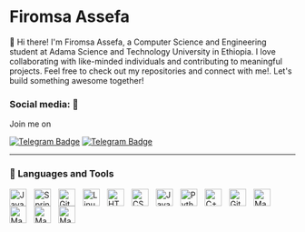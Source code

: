 # Firomsa Assefa

👋 Hi there! I'm Firomsa Assefa, a Computer Science and Engineering student at Adama Science and Technology University in Ethiopia. I love collaborating with like-minded individuals and contributing to meaningful projects. Feel free to check out my repositories and connect with me!.
Let's build something awesome together!

### Social media: 📡    
Join me on

[![Telegram Badge](https://img.shields.io/badge/Telegram-blue?style=for-the-badge&logo=telegram&logoColor=white)](https://t.me/circa1919)
[![Telegram Badge](https://img.shields.io/badge/LinkedIn-darkblue?style=for-the-badge&logo=linkedin&logoColor=white)](https://www.linkedin.com/in/firomsa-assefa/)


---  

### 🧰 Languages and Tools

<img align="left" alt="Java" width="30px" style="padding-right:10px;" src="https://cdn.jsdelivr.net/gh/devicons/devicon/icons/java/java-original.svg"/>
<img align="left" alt="Spring" width="30px" style="padding-right:10px;" src="https://cdn.jsdelivr.net/gh/devicons/devicon/icons/spring/spring-original.svg" />
<img align="left" alt="Git" width="30px" style="padding-right:10px;" src="https://cdn.jsdelivr.net/gh/devicons/devicon/icons/git/git-original.svg" />
<img align="left" alt="Linux" width="30px" style="padding-right:10px;" src="https://cdn.jsdelivr.net/gh/devicons/devicon/icons/linux/linux-original.svg" />
<img align="left" alt="HTML" width="30px" style="padding-right:10px;" src="https://cdn.jsdelivr.net/gh/devicons/devicon/icons/html5/html5-plain.svg" />
<img align="left" alt="CSS" width="30px" style="padding-right:10px;" src="https://cdn.jsdelivr.net/gh/devicons/devicon/icons/css3/css3-plain.svg" />
<img align="left" alt="JavaScript" width="30px" style="padding-right:10px;" src="https://cdn.jsdelivr.net/gh/devicons/devicon/icons/javascript/javascript-plain.svg" />
<img align="left" alt="Python" width="30px" style="padding-right:10px;" src="https://cdn.jsdelivr.net/gh/devicons/devicon/icons/python/python-plain.svg" />
<img align="left" alt="C++" width="30px" style="padding-right:10px;" src="https://cdn.jsdelivr.net/gh/devicons/devicon@latest/icons/cplusplus/cplusplus-original.svg" />
<img align="left" alt="GitHub" width="30px" style="padding-right:10px;" src="https://cdn.jsdelivr.net/gh/devicons/devicon@latest/icons/github/github-original-wordmark.svg" />
<img align="left" alt="Maven" width="30px" style="padding-right:10px;" src="https://cdn.jsdelivr.net/gh/devicons/devicon@latest/icons/maven/maven-original.svg" />
<img align="left" alt="Maven" width="30px" style="padding-right:10px;"  src="https://cdn.jsdelivr.net/gh/devicons/devicon@latest/icons/linux/linux-original.svg" />
<img align="left" alt="Maven" width="30px" style="padding-right:10px;"  src="https://cdn.jsdelivr.net/gh/devicons/devicon@latest/icons/archlinux/archlinux-original.svg" />
<img align="left" alt="Maven" width="30px" style="padding-right:10px;" src="https://cdn.jsdelivr.net/gh/devicons/devicon@latest/icons/tomcat/tomcat-original.svg" />
          
          
          


